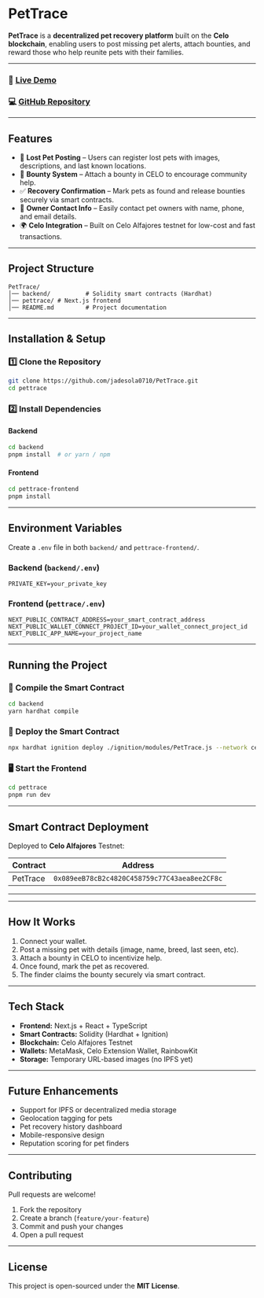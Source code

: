# **PetTrace**

**PetTrace** is a **decentralized pet recovery platform** built on the **Celo blockchain**, enabling users to post missing pet alerts, attach bounties, and reward those who help reunite pets with their families.

---

### 🔗 [Live Demo](https://your-demo-link.vercel.app/)

### 💻 [GitHub Repository](https://github.com/your-username/pettrace)

---

## **Features**

- 🐾 **Lost Pet Posting** – Users can register lost pets with images, descriptions, and last known locations.
- 🎯 **Bounty System** – Attach a bounty in CELO to encourage community help.
- ✅ **Recovery Confirmation** – Mark pets as found and release bounties securely via smart contracts.
- 🔐 **Owner Contact Info** – Easily contact pet owners with name, phone, and email details.
- 🌍 **Celo Integration** – Built on Celo Alfajores testnet for low-cost and fast transactions.

---

## **Project Structure**

```
PetTrace/
│── backend/          # Solidity smart contracts (Hardhat)
│── pettrace/ # Next.js frontend
│── README.md         # Project documentation
```

---

## **Installation & Setup**

### 1️⃣ Clone the Repository

```sh
git clone https://github.com/jadesola0710/PetTrace.git
cd pettrace
```

### 2️⃣ Install Dependencies

#### Backend

```sh
cd backend
pnpm install  # or yarn / npm
```

#### Frontend

```sh
cd pettrace-frontend
pnpm install
```

---

## **Environment Variables**

Create a `.env` file in both `backend/` and `pettrace-frontend/`.

### Backend (`backend/.env`)

```env
PRIVATE_KEY=your_private_key
```

### Frontend (`pettrace/.env`)

```env
NEXT_PUBLIC_CONTRACT_ADDRESS=your_smart_contract_address
NEXT_PUBLIC_WALLET_CONNECT_PROJECT_ID=your_wallet_connect_project_id
NEXT_PUBLIC_APP_NAME=your_project_name
```

---

## **Running the Project**

### 🔧 Compile the Smart Contract

```sh
cd backend
yarn hardhat compile
```

### 🚀 Deploy the Smart Contract

```sh
npx hardhat ignition deploy ./ignition/modules/PetTrace.js --network celo_alfajores
```

### 🖥️ Start the Frontend

```sh
cd pettrace
pnpm run dev
```

---

## **Smart Contract Deployment**

Deployed to **Celo Alfajores** Testnet:

| Contract | Address                                      |
| -------- | -------------------------------------------- |
| PetTrace | `0x089eeB78cB2c4820C458759c77C43aea8ee2CF8c` |

---

---

## **How It Works**

1. Connect your wallet.
2. Post a missing pet with details (image, name, breed, last seen, etc).
3. Attach a bounty in CELO to incentivize help.
4. Once found, mark the pet as recovered.
5. The finder claims the bounty securely via smart contract.

---

## **Tech Stack**

- **Frontend:** Next.js + React + TypeScript
- **Smart Contracts:** Solidity (Hardhat + Ignition)
- **Blockchain:** Celo Alfajores Testnet
- **Wallets:** MetaMask, Celo Extension Wallet, RainbowKit
- **Storage:** Temporary URL-based images (no IPFS yet)

---

## **Future Enhancements**

- Support for IPFS or decentralized media storage
- Geolocation tagging for pets
- Pet recovery history dashboard
- Mobile-responsive design
- Reputation scoring for pet finders

---

## **Contributing**

Pull requests are welcome!

1. Fork the repository
2. Create a branch (`feature/your-feature`)
3. Commit and push your changes
4. Open a pull request

---

## **License**

This project is open-sourced under the **MIT License**.
